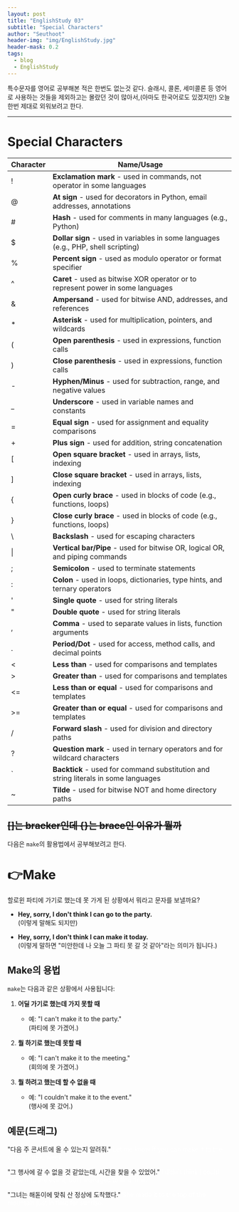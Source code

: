 ```yaml
---
layout: post
title: "EnglishStudy 03"
subtitle: "Special Characters"
author: "Seuthoot"
header-img: "img/EnglishStudy.jpg"
header-mask: 0.2
tags:
  - blog
  - EnglishStudy
---
```

특수문자를 영어로 공부해본 적은 한번도 없는것 같다.
슬래시, 콜론, 세미콜론 등 영어로 사용하는 것들을 제외하고는 몰랐던 것이 많아서,(아마도 한국어로도 있겠지만)
오늘 한번 제대로 외워보려고 한다.

--------------------------------------------------------------------------

# Special Characters

| **Character** | **Name/Usage**                                                                   |
|---------------|----------------------------------------------------------------------------------|
| !             | **Exclamation mark** - used in commands, not operator in some languages          |
| @             | **At sign** - used for decorators in Python, email addresses, annotations        |
| #             | **Hash** - used for comments in many languages (e.g., Python)                   |
| $             | **Dollar sign** - used in variables in some languages (e.g., PHP, shell scripting) |
| %             | **Percent sign** - used as modulo operator or format specifier                   |
| ^             | **Caret** - used as bitwise XOR operator or to represent power in some languages  |
| &             | **Ampersand** - used for bitwise AND, addresses, and references                 |
| *             | **Asterisk** - used for multiplication, pointers, and wildcards                  |
| (             | **Open parenthesis** - used in expressions, function calls                       |
| )             | **Close parenthesis** - used in expressions, function calls                      |
| -             | **Hyphen/Minus** - used for subtraction, range, and negative values              |
| _             | **Underscore** - used in variable names and constants                            |
| =             | **Equal sign** - used for assignment and equality comparisons                     |
| +             | **Plus sign** - used for addition, string concatenation                          |
| [             | **Open square bracket** - used in arrays, lists, indexing                        |
| ]             | **Close square bracket** - used in arrays, lists, indexing                       |
| {             | **Open curly brace** - used in blocks of code (e.g., functions, loops)          |
| }             | **Close curly brace** - used in blocks of code (e.g., functions, loops)         |
| \             | **Backslash** - used for escaping characters                                      |
| \|             | **Vertical bar/Pipe** - used for bitwise OR, logical OR, and piping commands    |
| ;             | **Semicolon** - used to terminate statements                                       |
| :             | **Colon** - used in loops, dictionaries, type hints, and ternary operators       |
| '             | **Single quote** - used for string literals                                        |
| "             | **Double quote** - used for string literals                                        |
| ,             | **Comma** - used to separate values in lists, function arguments                 |
| .             | **Period/Dot** - used for access, method calls, and decimal points               |
| <             | **Less than** - used for comparisons and templates                                |
| >             | **Greater than** - used for comparisons and templates                             |
| <=            | **Less than or equal** - used for comparisons and templates                       |
| >=            | **Greater than or equal** - used for comparisons and templates                    |
| /             | **Forward slash** - used for division and directory paths                         |
| ?             | **Question mark** - used in ternary operators and for wildcard characters         |
| `             | **Backtick** - used for command substitution and string literals in some languages |
| ~             | **Tilde** - used for bitwise NOT and home directory paths                         |

~~[]는 bracker인데 {}는 brace인 이유가 뭘까~~
----------------------------------------------------------------------


다음은 `make`의 활용법에서 공부해보려고 한다.


# 👉Make

할로윈 파티에 가기로 했는데 못 가게 된 상황에서 뭐라고 문자를 보낼까요?

- **Hey, sorry, I don't think I can go to the party.**  
  (이렇게 말해도 되지만)

- **Hey, sorry, I don't think I can make it today.**  
  (이렇게 말하면 "미안한데 나 오늘 그 파티 못 갈 것 같아"라는 의미가 됩니다.)

## Make의 용법

`make`는 다음과 같은 상황에서 사용됩니다:

1. **어딜 가기로 했는데 가지 못할 때**
   - 예: "I can't make it to the party."  
   (파티에 못 가겠어.)

2. **뭘 하기로 했는데 못할 때**
   - 예: "I can't make it to the meeting."  
   (회의에 못 가겠어.)

3. **뭘 하려고 했는데 할 수 없을 때**
   - 예: "I couldn't make it to the event."  
   (행사에 못 갔어.)


## 예문(드래그)

"다음 주 콘서트에 올 수 있는지 알려줘."
<span style="color: white;">Let me know if you can make it to the concert next week.<br></span>


"그 행사에 갈 수 없을 것 같았는데, 시간을 찾을 수 있었어."
<span style="color: white;">I didn't think I could make it to the event, but I managed to find time.<br></span>

"그녀는 해돋이에 맞춰 산 정상에 도착했다."
<span style="color: white;">She made it to the top of the mountain just in time for sunrise.<br></span>

